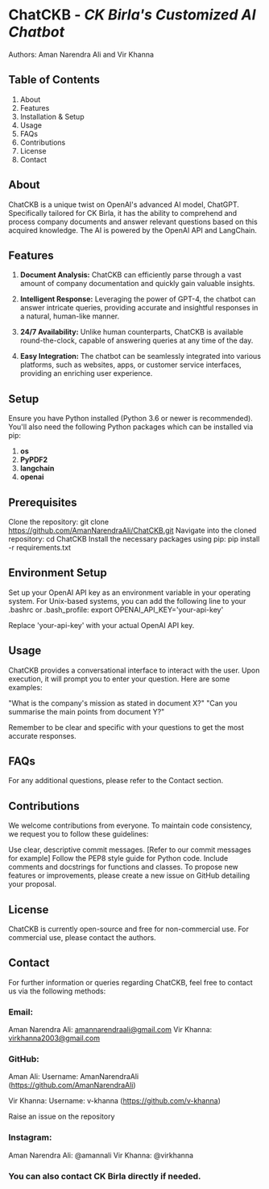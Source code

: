 # **ChatCKB** - _CK Birla's Customized AI Chatbot_

Authors: Aman Narendra Ali and Vir Khanna

## Table of Contents

1. About
2. Features
3. Installation & Setup
4. Usage
5. FAQs
6. Contributions
7. License
8. Contact

## About

ChatCKB is a unique twist on OpenAI's advanced AI model, ChatGPT. Specifically tailored for CK Birla, it has the ability to comprehend and process company documents and answer relevant questions based on this acquired knowledge. The AI is powered by the OpenAI API and LangChain.

## Features

1. **Document Analysis:** ChatCKB can efficiently parse through a vast amount of company documentation and quickly gain valuable insights.

2. **Intelligent Response:** Leveraging the power of GPT-4, the chatbot can answer intricate queries, providing accurate and insightful responses in a natural, human-like manner.

3. **24/7 Availability:** Unlike human counterparts, ChatCKB is available round-the-clock, capable of answering queries at any time of the day.

4. **Easy Integration:** The chatbot can be seamlessly integrated into various platforms, such as websites, apps, or customer service interfaces, providing an enriching user experience.

## Setup
Ensure you have Python installed (Python 3.6 or newer is recommended). You'll also need the following Python packages which can be installed via pip:

1. **os**
2. **PyPDF2**
3. **langchain**
4. **openai**

## Prerequisites

Clone the repository: git clone https://github.com/AmanNarendraAli/ChatCKB.git
Navigate into the cloned repository: cd ChatCKB
Install the necessary packages using pip: pip install -r requirements.txt

## Environment Setup

Set up your OpenAI API key as an environment variable in your operating system. For Unix-based systems, you can add the following line to your .bashrc or .bash_profile:
export OPENAI_API_KEY='your-api-key'

Replace 'your-api-key' with your actual OpenAI API key.

## Usage

ChatCKB provides a conversational interface to interact with the user. Upon execution, it will prompt you to enter your question. Here are some examples:

"What is the company's mission as stated in document X?"
"Can you summarise the main points from document Y?"

Remember to be clear and specific with your questions to get the most accurate responses.

## FAQs

For any additional questions, please refer to the Contact section.

## Contributions

We welcome contributions from everyone. To maintain code consistency, we request you to follow these guidelines:

Use clear, descriptive commit messages. [Refer to our commit messages for example]
Follow the PEP8 style guide for Python code.
Include comments and docstrings for functions and classes.
To propose new features or improvements, please create a new issue on GitHub detailing your proposal.

## License

ChatCKB is currently open-source and free for non-commercial use. For commercial use, please contact the authors.

## Contact

For further information or queries regarding ChatCKB, feel free to contact us via the following methods:

### Email:

Aman Narendra Ali: amannarendraali@gmail.com
Vir Khanna: virkhanna2003@gmail.com

### GitHub:

Aman Ali:
Username: AmanNarendraAli (https://github.com/AmanNarendraAli)

Vir Khanna:
Username: v-khanna (https://github.com/v-khanna)

Raise an issue on the repository

### Instagram:
Aman Narendra Ali: @amannali
Vir Khanna: @virkhanna

### You can also contact CK Birla directly if needed.